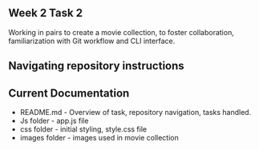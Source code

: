 ## Week 2 Task 2
Working in pairs to create a movie collection, to foster collaboration, familiarization with Git workflow and CLI interface.

## Navigating repository instructions
## Current Documentation
- README.md - Overview of task, repository navigation, tasks handled.
- Js folder - app.js file
- css folder - initial styling, style.css file
- images folder - images used in movie collection